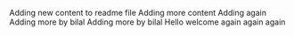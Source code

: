 Adding new content to readme file 
Adding more content
Adding again
Adding more by bilal
Adding more by bilal
Hello welcome again
again
again
